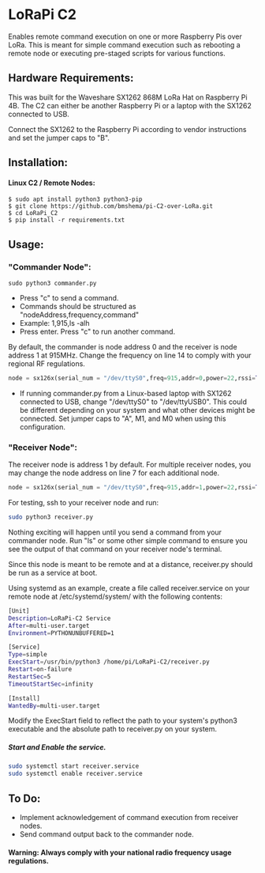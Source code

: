 # LoRaPi C2
Enables remote command execution on one or more Raspberry Pis over LoRa. This is meant for simple command execution such as rebooting a remote node or executing pre-staged scripts for various functions.

## Hardware Requirements:
This was built for the Waveshare SX1262 868M LoRa Hat on Raspberry Pi 4B. The C2 can either be another Raspberry Pi or a laptop with the SX1262 connected to USB.

Connect the SX1262 to the Raspberry Pi according to vendor instructions and set the jumper caps to "B".

## Installation:
#### Linux C2 / Remote Nodes:
```
$ sudo apt install python3 python3-pip
$ git clone https://github.com/bmshema/pi-C2-over-LoRa.git
$ cd LoRaPi_C2
$ pip install -r requirements.txt
```

## Usage:
### "Commander Node":
```
sudo python3 commander.py
```
- Press "c" to send a command.
- Commands should be structured as "nodeAddress,frequency,command"
- Example: 1,915,ls -alh
- Press enter. Press "c" to run another command.

By default, the commander is node address 0 and the receiver is node address 1 at 915MHz. Change the frequency on line 14 to comply with your regional RF regulations.
```python
node = sx126x(serial_num = "/dev/ttyS0",freq=915,addr=0,power=22,rssi=True,air_speed=2400,relay=False)
```
- If running commander.py from a Linux-based laptop with SX1262 connected to USB, change "/dev/ttyS0" to "/dev/ttyUSB0". This could be different depending on your system and what other devices might be connected. Set jumper caps to "A", M1, and M0 when using this configuration.

### "Receiver Node":
The receiver node is address 1 by default. For multiple receiver nodes, you may change the node address on line 7 for each additional node.
```python
node = sx126x(serial_num = "/dev/ttyS0",freq=915,addr=1,power=22,rssi=True,air_speed=2400,relay=False)
```
For testing, ssh to your receiver node and run:
```bash
sudo python3 receiver.py
```
Nothing exciting will happen until you send a command from your commander node. Run "ls" or some other simple command to ensure you see the output of that command on your receiver node's terminal.

Since this node is meant to be remote and at a distance, receiver.py should be run as a service at boot. 

Using systemd as an example, create a file called receiver.service on your remote node at /etc/systemd/system/ with the following contents:
```bash
[Unit]
Description=LoRaPi-C2 Service
After=multi-user.target
Environment=PYTHONUNBUFFERED=1

[Service]
Type=simple
ExecStart=/usr/bin/python3 /home/pi/LoRaPi-C2/receiver.py
Restart=on-failure
RestartSec=5
TimeoutStartSec=infinity

[Install]
WantedBy=multi-user.target

```
Modify the ExecStart field to reflect the path to your system's python3 executable and the absolute path to receiver.py on your system.

##### Start and Enable the service.
```bash
sudo systemctl start receiver.service
sudo systemctl enable receiver.service
```
## To Do:
- Implement acknowledgement of command execution from receiver nodes.
- Send command output back to the commander node.

#### Warning: Always comply with your national radio frequency usage regulations.

